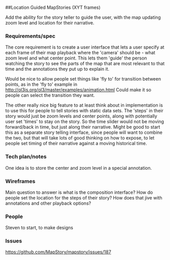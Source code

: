 ##Location Guided MapStories (XYT frames) 

Add the ability for the story teller to guide the user, with the map updating zoom level 
and location for their narrative.


### Requirements/spec

The core requirement is to create a user interface that lets a user specify at each frame of their map
playback where the 'camera' should be - what zoom level and what center point. This lets them 'guide' the
person watching the story to see the parts of the map that are most relevant to that time and the annotations
they put up to explain it.

Would be nice to allow people set things like 'fly to' for transition between points, as in the 'fly to' 
example in http://ol3js.org/ol3/master/examples/animation.html Could make it so people can select the
transition they want.

The other really nice big feature to at least think about in implementation is to use this for people
to tell stories with static data sets. The 'steps' in their story would just be zoom levels and center
points, along with potentially user set 'times' to stay on the story. So the time slider would not be
moving forward/back in time, but just along their narrative. Might be good to start this as a separate
story telling interface, since people will want to combine the two, but that will take lots of good
thinking on how to expose, to let people set timing of their narrative against a moving historical
time.

### Tech plan/notes

One idea is to store the center and zoom level in a special annotation.


### Wireframes
Main question to answer is what is the composition interface? How do people set the location for the
steps of their story? How does that jive with annotations and other playback options? 



### People
Steven to start, to make designs


### Issues

https://github.com/MapStory/mapstory/issues/187
